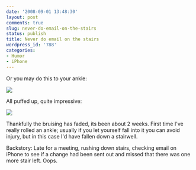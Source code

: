 ```yaml
---
date: '2008-09-01 13:48:30'
layout: post
comments: true
slug: never-do-email-on-the-stairs
status: publish
title: Never do email on the stairs
wordpress_id: '788'
categories:
- Humor
- iPhone
---
```


Or you may do this to your ankle:

[
![](http://fnord.phfactor.net/wp-content/uploads/2008/09/dscf3712-450x337.jpg)](http://fnord.phfactor.net/wp-content/uploads/2008/09/dscf3712.jpg)

All puffed up, quite impressive:

[![](http://fnord.phfactor.net/wp-content/uploads/2008/09/dscf3713-450x337.jpg)](http://fnord.phfactor.net/wp-content/uploads/2008/09/dscf3713.jpg)

Thankfully the bruising has faded, its been about 2 weeks. First time I've really rolled an ankle; usually if you let yourself fall into it you can avoid injury, but in this case I'd have fallen down a stairwell. 

Backstory: Late for a meeting, rushing down stairs, checking email on iPhone to see if a change had been sent out and missed that there was one more stair left. Oops.
